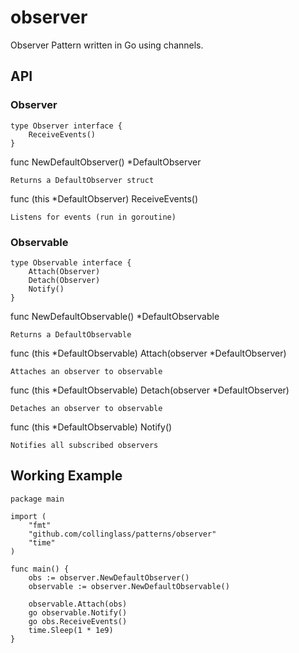 # observer

Observer Pattern written in Go using channels.


## API

### Observer

```
type Observer interface {
	ReceiveEvents()
}
```

func NewDefaultObserver() *DefaultObserver

	Returns a DefaultObserver struct


func (this *DefaultObserver) ReceiveEvents()

	Listens for events (run in goroutine)


### Observable

```
type Observable interface {
	Attach(Observer)
	Detach(Observer)
	Notify()
}
```


func NewDefaultObservable() *DefaultObservable

	Returns a DefaultObservable


func (this *DefaultObservable) Attach(observer *DefaultObserver)

	Attaches an observer to observable


func (this *DefaultObservable) Detach(observer *DefaultObserver)

	Detaches an observer to observable


func (this *DefaultObservable) Notify()

	Notifies all subscribed observers



## Working Example

```
package main

import (
	"fmt"
	"github.com/collinglass/patterns/observer"
	"time"
)

func main() {
	obs := observer.NewDefaultObserver()
	observable := observer.NewDefaultObservable()

	observable.Attach(obs)
	go observable.Notify()
	go obs.ReceiveEvents()
	time.Sleep(1 * 1e9)
}
```